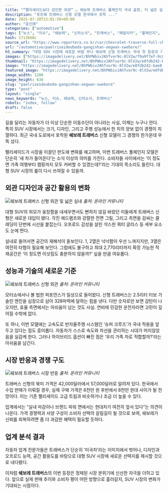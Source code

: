 ```yaml
---
title: "“팰리세이드보다 강인한 외관” … 쉐보레 트래버스 풀체인지 국내 출현, 더 넓은 실내 품었다"
description: "포르쉐 트래버스 신형 모델 한국에서 포착 ..."
date: 2025-07-28T13:01:59+09:00
author: "윤신애"
categories: ["automotive"]
tags: ["뉴스", "이슈", "쉐보레", "신차소식", "트래버스", "패밀리카", "풀체인지", "SUV시장재편", "프리미엄라이프스타일전환"]
hash: 1713b68c
source_url: "https://www.reportera.co.kr/car/chevrolet-traverse-full-change/"
url: "/automotive/paelriseideuboda-ganginhan-oegwan-swebore/"
h5_summary: "대형 SUV 시장에 새로운 바람 부나 쉐보레 신형 트래버스 국내 첫 등장과 기대감 확산"
images: ["https://imagedelivery.net/BhPWbivJAhTvor9c-8lV2w/f9a9f7ef-9c04-4623-f695-d8672422ae00/public", "https://imagedelivery.net/BhPWbivJAhTvor9c-8lV2w/85d7336c-07bb-4d1a-e29b-eca3d22c9c00/public", "https://imagedelivery.net/BhPWbivJAhTvor9c-8lV2w/e0fdb242-bae8-49b7-6621-21753b2eb600/public", "https://imagedelivery.net/BhPWbivJAhTvor9c-8lV2w/85cebe71-d528-4d3b-4fd6-8ddaefa2fc00/public"]
thumbnail: "https://imagedelivery.net/BhPWbivJAhTvor9c-8lV2w/e0fdb242-bae8-49b7-6621-21753b2eb600/public"
image: "https://imagedelivery.net/BhPWbivJAhTvor9c-8lV2w/e0fdb242-bae8-49b7-6621-21753b2eb600/public"
featured_image: "https://imagedelivery.net/BhPWbivJAhTvor9c-8lV2w/e0fdb242-bae8-49b7-6621-21753b2eb600/public"
image_width: 1200
image_height: 630
slug: "paelriseideuboda-ganginhan-oegwan-swebore"
type: "post"
layout: "single"
news_keywords: "뉴스, 이슈, 쉐보레, 신차소식, 트래버스"
robots: "index, follow"
draft: false
---
```


길을 달리는 자동차가 더 이상 단순한 이동수단이 아니라는 사실, 이제는 누구나 안다. 특히 SUV 시장에서는 크기, 디자인, 그리고 주행 성능에서 한 치의 양보 없이 경쟁이 치열하다. 최근 국내 도로에서 포착된 **쉐보레 트래버스** 신형 모델이 그 경쟁의 한가운데 우뚝 섰다.

팰리세이드가 시장을 이끌던 판도에 변화를 예고하며, 이번 트래버스 풀체인지 모델은 단순히 ‘새 차가 들어온다’는 소식 이상의 의미를 가진다. 소비자들 사이에서는 ‘이 정도면 가족 여행부터 캠핑까지 모두 커버할 수 있겠는데?’라는 기대의 목소리도 들린다. 대형 SUV 시장의 룰이 다시 쓰여질 수 있을까.

## 외관 디자인과 공간 활용의 변화

![쉐보레 트래버스 신형 외관 및 넓은 실내](https://imagedelivery.net/BhPWbivJAhTvor9c-8lV2w/85cebe71-d528-4d3b-4fd6-8ddaefa2fc00/public)
*출처: 온라인 커뮤니티*


대형 SUV의 외모가 웅장함을 내세우면서도 뻔하지 않길 바랐던 이들에게 트래버스 신형은 새로운 대답이 됐다. 각진 헤드램프와 강렬한 전면 그릴, 그리고 측면을 감싸는 클래딩이 단번에 시선을 붙잡는다. 오프로드 감성을 살린 샥스핀 쿼터 글라스 등 세부 요소도 눈에 띈다.

실내로 들어서면 공간의 재해석이 돋보인다. 1, 2열은 넉넉함이 우선 느껴지지만, 3열은 여전히 타협이 필요해 보인다. 그럼에도 불구하고 최대 2,770리터까지 확장 가능한 적재공간은 ‘이 정도면 이삿짐도 충분하지 않을까?’ 싶을 만큼 여유롭다.

## 성능과 기술의 새로운 기준

![쉐보레 트래버스 신형 외관](https://imagedelivery.net/BhPWbivJAhTvor9c-8lV2w/85d7336c-07bb-4d1a-e29b-eca3d22c9c00/public)
*출처: 온라인 커뮤니티*


모터쇼에서나 볼 법한 퍼포먼스가 일상으로 들어왔다. 신형 트래버스는 2.5리터 터보 가솔린 엔진을 심장으로 삼아 328마력에 달하는 힘을 낸다. 다만 숫자로만 보면 감탄이 나오지만, 효율 측면에서는 아쉬움이 남는 것도 사실. 연비에 민감한 운전자라면 고민이 깊어질 수밖에 없다.

또 하나, 이번 모델에는 고속도로 반자율주행 시스템인 ‘슈퍼 크루즈’가 국내 적용을 앞두고 있다는 점도 흥미롭다. 자동차가 스스로 속도와 차선을 관리하는 시대가 머지않았음을 실감케 한다. 그러나 하이브리드 옵션이 빠진 점은 ‘우리 가족 차로 적합할까?’라는 아쉬움을 남긴다.

## 시장 반응과 경쟁 구도

![쉐보레 트래버스 시장 반응](https://imagedelivery.net/BhPWbivJAhTvor9c-8lV2w/f9a9f7ef-9c04-4623-f695-d8672422ae00/public)
*출처: 온라인 커뮤니티*


트래버스 신형의 북미 가격은 42,000달러에서 57,000달러로 알려져 있다. 한국에서 수입 판매가 이뤄질 경우, 실제 구매 가격은 6천만 원 후반에서 8천만 원대 사이가 될 전망이다. 이는 기존 팰리세이드 고급 트림과 비슷하거나 조금 더 높을 수 있다.

업계에서는 “실내 마감이나 브랜드 파워 면에서는 현대차가 여전히 앞서 있다”는 의견이 나온다. 가격 경쟁력과 사양 구성이 소비자 선택의 갈림길이 될 것으로 보여, 쉐보레가 신뢰를 회복하려면 좀 더 과감한 혜택이 필요할 듯하다.

## 업계 분석 결과

자동차 업계 전문가들은 트래버스가 단순히 ‘미국차’라는 이미지에서 벗어나, 디자인과 오프로드 능력, 공간 활용도를 바탕으로 대형 SUV 시장에 새로운 선택지를 제시할 것으로 내다봤다. 

이처럼 **쉐보레 트래버스**의 이번 등장은 정체된 시장 분위기에 신선한 자극을 더하고 있다. 앞으로 실제 판매 추이와 소비자 평이 어떤 방향으로 흘러갈지, SUV 시장의 변화가 기대되는 시점이다.
